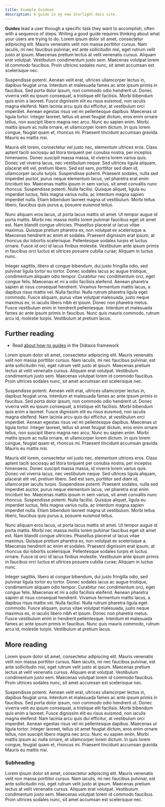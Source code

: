 ```yaml
---
title: Example Guideaa
description: A guide in my new Starlight docs site.
---
```


**Guides** lead a user through a specific task they want to accomplish, often with a sequence of steps.
Writing a good guide requires thinking about what your users are trying to do.
Lorem ipsum dolor sit amet, consectetur adipiscing elit. Mauris venenatis velit non massa porttitor cursus. Nam iaculis, mi nec faucibus pulvinar, est ante sollicitudin nisi, eget rutrum velit justo at ipsum. Maecenas pretium lectus at velit venenatis cursus. Aliquam erat volutpat. Vestibulum condimentum justo sem. Maecenas volutpat lorem id commodo faucibus. Proin ultrices sodales nunc, sit amet accumsan est scelerisque nec.

Suspendisse potenti. Aenean velit erat, ultrices ullamcorper lectus in, dapibus feugiat urna. Interdum et malesuada fames ac ante ipsum primis in faucibus. Sed porta dolor ipsum, non commodo odio hendrerit ut. Donec viverra velit eu ipsum consequat, a tristique elit facilisis. Morbi bibendum quis enim a laoreet. Fusce dignissim elit eu risus euismod, non iaculis magna eleifend. Nam lacinia arcu quis dui efficitur, at vestibulum orci imperdiet. Aenean egestas risus vel mi pellentesque dapibus. Maecenas ut ligula tortor. Integer laoreet, tellus sit amet feugiat dictum, eros enim ornare tellus, non suscipit libero magna nec arcu. Nunc eu sapien enim. Morbi mattis ipsum ac nulla ornare, et ullamcorper lorem dictum. In quis lorem congue, feugiat quam et, rhoncus mi. Praesent tincidunt accumsan gravida. Mauris eu mattis nisi.

Mauris elit lorem, consectetur vel justo nec, elementum ultrices eros. Class aptent taciti sociosqu ad litora torquent per conubia nostra, per inceptos himenaeos. Donec suscipit massa massa, id viverra lorem varius quis. Donec vel viverra lacus, nec vestibulum neque. Sed ultrices ligula aliquam, placerat elit vel, pretium libero. Sed est sem, porttitor sed diam id, ullamcorper iaculis turpis. Suspendisse potenti. Praesent sodales, nulla sed imperdiet auctor, purus neque elementum lacus, vel pharetra erat enim tincidunt leo. Maecenas mattis ipsum in sem varius, sit amet convallis nunc rhoncus. Suspendisse potenti. Nulla facilisi. Quisque aliquet, ligula eu imperdiet luctus, felis magna varius nulla, ac interdum magna sapien imperdiet nulla. Etiam bibendum laoreet magna ut vestibulum. Morbi tellus libero, faucibus quis purus a, posuere euismod tellus.

Nunc aliquam eros lacus, ut porta lacus mattis sit amet. Ut tempor augue id porta mattis. Morbi nec massa mollis lorem pulvinar faucibus eget sit amet est. Nam blandit congue ultricies. Phasellus placerat ut lacus vitae maximus. Quisque pretium pharetra ex, non volutpat ex scelerisque a. Maecenas hendrerit ac enim et sodales. Praesent dignissim erat ipsum, at rhoncus dui lobortis scelerisque. Pellentesque sodales turpis et luctus ornare. Fusce id orci id lacus finibus molestie. Vestibulum ante ipsum primis in faucibus orci luctus et ultrices posuere cubilia curae; Aliquam in luctus nunc.

Integer sagittis, libero at congue bibendum, dui justo fringilla odio, sed pulvinar ligula tortor eu tortor. Donec sodales lacus ac augue tristique, condimentum aliquam odio tempor. Curabitur nec condimentum orci, eget congue felis. Maecenas et mi a odio facilisis eleifend. Aenean pharetra sapien at risus consequat hendrerit. Vivamus fermentum mattis lacus, a dapibus risus mattis vel. Nulla facilisi. Nulla rutrum pharetra ligula eget commodo. Fusce aliquam, purus vitae volutpat malesuada, justo neque maximus ex, in iaculis libero nibh et ipsum. Donec non pharetra metus. Fusce vestibulum enim in hendrerit pellentesque. Interdum et malesuada fames ac ante ipsum primis in faucibus. Nunc quis mauris commodo, rutrum arcu id, molestie turpis. Vestibulum at pretium lacus.

## Further reading

- Read [about how-to guides](https://diataxis.fr/how-to-guides/) in the Diátaxis framework

Lorem ipsum dolor sit amet, consectetur adipiscing elit. Mauris venenatis velit non massa porttitor cursus. Nam iaculis, mi nec faucibus pulvinar, est ante sollicitudin nisi, eget rutrum velit justo at ipsum. Maecenas pretium lectus at velit venenatis cursus. Aliquam erat volutpat. Vestibulum condimentum justo sem. Maecenas volutpat lorem id commodo faucibus. Proin ultrices sodales nunc, sit amet accumsan est scelerisque nec.

Suspendisse potenti. Aenean velit erat, ultrices ullamcorper lectus in, dapibus feugiat urna. Interdum et malesuada fames ac ante ipsum primis in faucibus. Sed porta dolor ipsum, non commodo odio hendrerit ut. Donec viverra velit eu ipsum consequat, a tristique elit facilisis. Morbi bibendum quis enim a laoreet. Fusce dignissim elit eu risus euismod, non iaculis magna eleifend. Nam lacinia arcu quis dui efficitur, at vestibulum orci imperdiet. Aenean egestas risus vel mi pellentesque dapibus. Maecenas ut ligula tortor. Integer laoreet, tellus sit amet feugiat dictum, eros enim ornare tellus, non suscipit libero magna nec arcu. Nunc eu sapien enim. Morbi mattis ipsum ac nulla ornare, et ullamcorper lorem dictum. In quis lorem congue, feugiat quam et, rhoncus mi. Praesent tincidunt accumsan gravida. Mauris eu mattis nisi.

Mauris elit lorem, consectetur vel justo nec, elementum ultrices eros. Class aptent taciti sociosqu ad litora torquent per conubia nostra, per inceptos himenaeos. Donec suscipit massa massa, id viverra lorem varius quis. Donec vel viverra lacus, nec vestibulum neque. Sed ultrices ligula aliquam, placerat elit vel, pretium libero. Sed est sem, porttitor sed diam id, ullamcorper iaculis turpis. Suspendisse potenti. Praesent sodales, nulla sed imperdiet auctor, purus neque elementum lacus, vel pharetra erat enim tincidunt leo. Maecenas mattis ipsum in sem varius, sit amet convallis nunc rhoncus. Suspendisse potenti. Nulla facilisi. Quisque aliquet, ligula eu imperdiet luctus, felis magna varius nulla, ac interdum magna sapien imperdiet nulla. Etiam bibendum laoreet magna ut vestibulum. Morbi tellus libero, faucibus quis purus a, posuere euismod tellus.

Nunc aliquam eros lacus, ut porta lacus mattis sit amet. Ut tempor augue id porta mattis. Morbi nec massa mollis lorem pulvinar faucibus eget sit amet est. Nam blandit congue ultricies. Phasellus placerat ut lacus vitae maximus. Quisque pretium pharetra ex, non volutpat ex scelerisque a. Maecenas hendrerit ac enim et sodales. Praesent dignissim erat ipsum, at rhoncus dui lobortis scelerisque. Pellentesque sodales turpis et luctus ornare. Fusce id orci id lacus finibus molestie. Vestibulum ante ipsum primis in faucibus orci luctus et ultrices posuere cubilia curae; Aliquam in luctus nunc.

Integer sagittis, libero at congue bibendum, dui justo fringilla odio, sed pulvinar ligula tortor eu tortor. Donec sodales lacus ac augue tristique, condimentum aliquam odio tempor. Curabitur nec condimentum orci, eget congue felis. Maecenas et mi a odio facilisis eleifend. Aenean pharetra sapien at risus consequat hendrerit. Vivamus fermentum mattis lacus, a dapibus risus mattis vel. Nulla facilisi. Nulla rutrum pharetra ligula eget commodo. Fusce aliquam, purus vitae volutpat malesuada, justo neque maximus ex, in iaculis libero nibh et ipsum. Donec non pharetra metus. Fusce vestibulum enim in hendrerit pellentesque. Interdum et malesuada fames ac ante ipsum primis in faucibus. Nunc quis mauris commodo, rutrum arcu id, molestie turpis. Vestibulum at pretium lacus.

## More reading

Lorem ipsum dolor sit amet, consectetur adipiscing elit. Mauris venenatis velit non massa porttitor cursus. Nam iaculis, mi nec faucibus pulvinar, est ante sollicitudin nisi, eget rutrum velit justo at ipsum. Maecenas pretium lectus at velit venenatis cursus. Aliquam erat volutpat. Vestibulum condimentum justo sem. Maecenas volutpat lorem id commodo faucibus. Proin ultrices sodales nunc, sit amet accumsan est scelerisque nec.

Suspendisse potenti. Aenean velit erat, ultrices ullamcorper lectus in, dapibus feugiat urna. Interdum et malesuada fames ac ante ipsum primis in faucibus. Sed porta dolor ipsum, non commodo odio hendrerit ut. Donec viverra velit eu ipsum consequat, a tristique elit facilisis. Morbi bibendum quis enim a laoreet. Fusce dignissim elit eu risus euismod, non iaculis magna eleifend. Nam lacinia arcu quis dui efficitur, at vestibulum orci imperdiet. Aenean egestas risus vel mi pellentesque dapibus. Maecenas ut ligula tortor. Integer laoreet, tellus sit amet feugiat dictum, eros enim ornare tellus, non suscipit libero magna nec arcu. Nunc eu sapien enim. Morbi mattis ipsum ac nulla ornare, et ullamcorper lorem dictum. In quis lorem congue, feugiat quam et, rhoncus mi. Praesent tincidunt accumsan gravida. Mauris eu mattis nisi.

### Subheading

Lorem ipsum dolor sit amet, consectetur adipiscing elit. Mauris venenatis velit non massa porttitor cursus. Nam iaculis, mi nec faucibus pulvinar, est ante sollicitudin nisi, eget rutrum velit justo at ipsum. Maecenas pretium lectus at velit venenatis cursus. Aliquam erat volutpat. Vestibulum condimentum justo sem. Maecenas volutpat lorem id commodo faucibus. Proin ultrices sodales nunc, sit amet accumsan est scelerisque nec.



